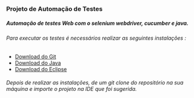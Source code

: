 ### Projeto de Automação de Testes
##### Automação de testes Web com o selenium webdriver, cucumber e java.


###### Para executar os testes é necessários realizar as seguintes instalações :

-  [Download do Git](https://git-scm.com/downloads)
-  [Download do Java](https://www.oracle.com/technetwork/pt/java/javase/downloads/index.html)
-  [Download do Eclipse](https://www.eclipse.org/downloads/)

###### Depois de realizar as instalações, de um git clone do repositório na sua máquina e importe o projeto na IDE que foi sugerida.
